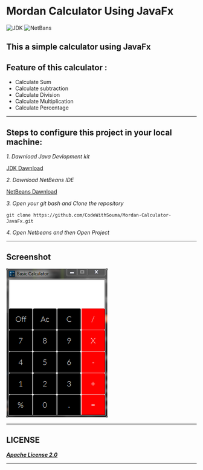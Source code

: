 # Mordan Calculator Using JavaFx

![JDK](https://img.shields.io/badge/JDK-jdk--8u251-orange)       ![NetBans](https://img.shields.io/badge/NetBeans-v--8.2-blue)

## This  a simple calculator using JavaFx

## Feature of this calculator :
- Calculate Sum
- Calculate subtraction
- Calculate Division
- Calculate Multiplication
- Calculate Percentage

---
## Steps to configure this project in your local machine:

*1. Dawnload Java Devlopment kit*

[JDK Dawnload](https://www.oracle.com/in/java/technologies/javase/javase-jdk8-downloads.html "Java Devlopment kit Dawnload Link")

*2. Dawnload NetBeans IDE*

[NetBeans Dawnload](https://netbeans.org/downloads/8.2/rc/ "NetBeans Dawnload Link")

*3. Open your git bash and Clone the repository*

``` git
git clone https://github.com/CodeWithSouma/Mordan-Calculator-JavaFx.git
```

*4. Open Netbeans and then Open Project*

---
## Screenshot

*![Calculator image](https://github.com/CodeWithSouma/Mordan-Calculator-JavaFx/blob/master/Screnshot/javafx_calculator.PNG)*

---
## LICENSE

***[Apache License 2.0](https://github.com/CodeWithSouma/Mordan-Calculator-JavaFx/blob/master/LICENSE "Apache License 2.0")***

---
